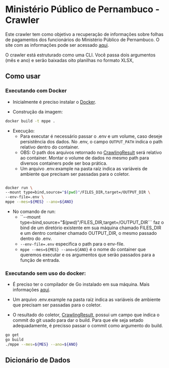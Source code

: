 # Ministério Público de Pernambuco - Crawler

Este crawler tem como objetivo a recuperação de informações sobre folhas de pagamentos dos funcionários do Ministério Público de Pernambuco. O site com as informações pode ser acessado [aqui](https://transparencia.mppe.mp.br/contracheque).

O crawler está estruturado como uma CLI. Você passa dois argumentos (mês e ano) e serão baixadas oito planilhas no formato XLSX, 

## Como usar

### Executando com Docker

- Inicialmente é preciso instalar o [Docker](https://docs.docker.com/install/). 

- Construção da imagem:

```sh
docker build -t mppe .
```

- Execução:
	- Para executar é necessário passar o .env e um volume, caso deseje persistência dos dados. No .env, o campo ```OUTPUT_PATH``` indica o path relativo dentro do container. 
	- OBS: O path dos arquivos retornado no [CrawlingResult](https://github.com/dadosjusbr/storage/blob/master/agency.go) será relativo ao container. Montar o volume de dados no mesmo path para diversos containers pode ser boa prática.
	- Um arquivo .env.example na pasta raíz indica as variáveis de ambiente que precisam ser passadas para o coletor.


```sh

docker run \
--mount type=bind,source="$(pwd)"/FILES_DIR,target=/OUTPUT_DIR \
--env-file=.env \
mppe --mes=${MES} --ano=${ANO}
```

- No comando de run:
	- ``--mount type=bind,source="$(pwd)"/FILES_DIR,target=/OUTPUT_DIR``` faz o bind de um diretório existente em sua máquina chamado FILES_DIR e um dentro container chamado OUTPUT_DIR, o mesmo passado dentro do .env.
	- ```--env-file=.env``` especifica o path para o env-file.
	- ```mppe --mes=${MES} --ano=${ANO}``` é o nome do container que queremos executar e os argumentos que serão passados para a função de entrada.

  
### Executando sem uso do docker:

- É preciso ter o compilador de Go instalado em sua máquina. Mais informações [aqui](https://golang.org/dl/).

- Um arquivo .env.example na pasta raíz indica as variáveis de ambiente que precisam ser passadas para o coletor.
- O resultado do coletor, [CrawlingResult](https://github.com/dadosjusbr/storage/blob/master/agency.go), possui um campo que indica o commit do git usado para dar o build. Para que ele seja setado adequadamente, é precisso passar o commit como argumento do build.
 

```sh
go get
go build
./mppe --mes=${MES} --ano=${ANO}
```


## Dicionário de Dados
